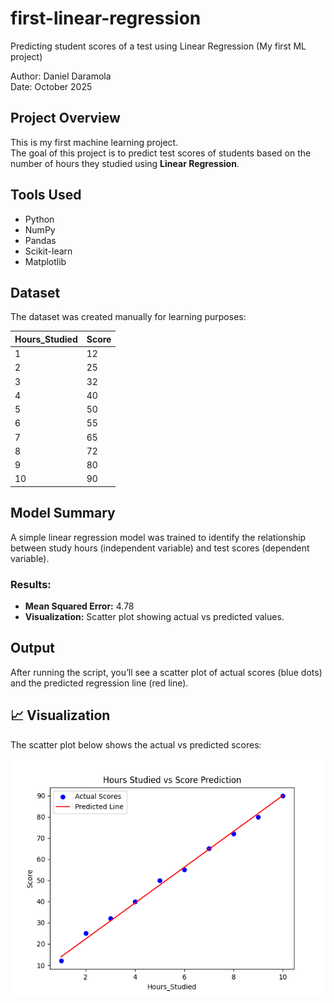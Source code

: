 # first-linear-regression
Predicting student scores of a test using Linear Regression (My first ML project)

Author: Daniel Daramola  
Date: October 2025  

## Project Overview
This is my first machine learning project.  
The goal of this project is to predict test scores of students based on the number of hours they studied using **Linear Regression**.

## Tools Used
- Python
- NumPy
- Pandas
- Scikit-learn
- Matplotlib

## Dataset
The dataset was created manually for learning purposes:

| Hours_Studied | Score |
|---------------|-------|
| 1 | 12 |
| 2 | 25 |
| 3 | 32 |
| 4 | 40 |
| 5 | 50 |
| 6 | 55 |
| 7 | 65 |
| 8 | 72 |
| 9 | 80 |
| 10 | 90 |

## Model Summary
A simple linear regression model was trained to identify the relationship between study hours (independent variable) and test scores (dependent variable).

### Results:
- **Mean Squared Error:** 4.78  
- **Visualization:** Scatter plot showing actual vs predicted values.

## Output
After running the script, you’ll see a scatter plot of actual scores (blue dots) and the predicted regression line (red line).
## 📈 Visualization
The scatter plot below shows the actual vs predicted scores:

![Scatter Plot of Actual vs Predicted Scores](https://github.com/DannyD0/first-linear-regression/blob/main/Figure_1.png)

